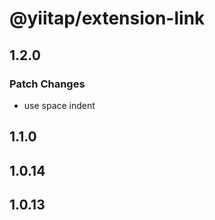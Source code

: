# @yiitap/extension-link

## 1.2.0

### Patch Changes

- use space indent

## 1.1.0

## 1.0.14

## 1.0.13
